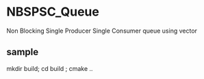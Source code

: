 # NBSPSC_Queue
Non Blocking Single Producer Single Consumer queue using vector 

## sample
mkdir build; cd build ; cmake ..

